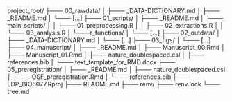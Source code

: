 project_root/
├─── 00_rawdata/
│       ├─── _DATA-DICTIONARY.md
│       ├─── _README.md
│       └─── [...]
├─── 01_scripts/
│       ├─── _README.md
│       ├─── main_scripts/
│       │         ├─── 01_preprocessing.R
│       │         ├─── 02_extractions.R
│       │         └─── 03_analysis.R
│       └───r_functions/
│                 └─── [...]
├─── 02_outdata/
│       ├─── _DATA-DICTIONARY.md
│       └─── [...]
├─── 03_figs/
│       └─── [...]
├─── 04_manuscript/
│       ├─── _README.md
│       ├─── Manuscript_00.Rmd
│       ├─── Manuscript_01.Rmd
│       ├─── nature_doublespaced.csl
│       ├─── references.bib
│       └─── text_template_for_RMD.docx
├─── 05_preregistration/
│       ├─── _README.md
│       ├─── nature_doublespaced.csl
│       ├─── OSF_preregistration.Rmd
│       └─── references.bib
├─── LDP_BIO6077.Rproj
├─── README.md
├─── renv/
├─── renv.lock
└─── tree.md